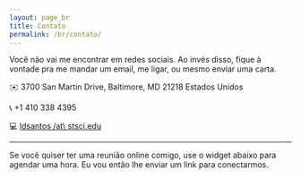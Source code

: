 ```yaml
---
layout: page_br
title: Contato
permalink: /br/contato/
---
```


Você não vai me encontrar em redes sociais. Ao invés disso, fique à vontade pra me mandar um email, me ligar, ou mesmo enviar uma carta.

:envelope: 3700 San Martin Drive, Baltimore, MD 21218 Estados Unidos

:telephone_receiver: +1 410 338 4395

:computer: [ldsantos /at\ stsci.edu](mailto:ldsantos@stsci.edu)

---

Se você quiser ter uma reunião online comigo, use o widget abaixo para agendar uma hora. Eu vou então lhe enviar um link para conectarmos.

<!-- Calendly inline widget begin -->
<div class="calendly-inline-widget" data-url="https://calendly.com/ladsantos" style="min-width:320px;height:630px;"></div>
<script type="text/javascript" src="https://assets.calendly.com/assets/external/widget.js" async></script>
<!-- Calendly inline widget end -->